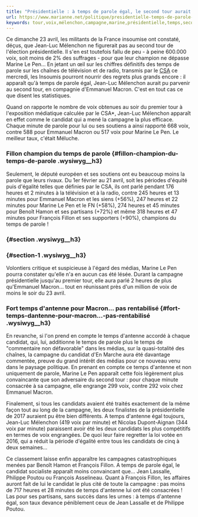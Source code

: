 ```yaml
---
title: "Présidentielle : à temps de parole égal, le second tour aurait pu opposer... Mélenchon à Macron"
url: https://www.marianne.net/politique/presidentielle-temps-de-parole-egal-le-second-tour-aurait-pu-opposer-melenchon-macron
keywords: tour,voix,mélenchon,campagne,marine,présidentielle,temps,second,égal,dantenne,opposer,minutes,pen,heures,macron
---
```

Ce dimanche 23 avril, les militants de la France insoumise ont constaté, déçus, que Jean-Luc Mélenchon ne figurerait pas au second tour de l\'élection présidentielle. Il s\'en est toutefois fallu de peu - à peine 600.000 voix, soit moins de 2% des suffrages - pour que leur champion ne dépasse Marine Le Pen\... En jetant un œil sur les chiffres définitifs des temps de parole sur les chaînes de télévision et de radio, transmis par le [CSA](http://www.csa.fr/Television/Le-suivi-des-programmes/Le-pluralisme-politique-et-les-campagnes-electorales/L-election-presidentielle-2017/Les-temps-de-parole-et-d-antenne) ce mercredi, les Insoumis pourront nourrir des regrets plus grands encore : il apparaît qu\'à temps de parole égal, Jean-Luc Mélenchon aurait pu parvenir au second tour, en compagnie d\'Emmanuel Macron. C\'est en tout cas ce que disent les statistiques.

Quand on rapporte le nombre de voix obtenues au soir du premier tour à l\'exposition médiatique calculée par le CSA\*, Jean-Luc Mélenchon apparaît en effet comme le candidat qui a mené la campagne la plus efficace. Chaque minute de parole pour lui ou ses soutiens a ainsi rapporté 668 voix, contre 588 pour Emmanuel Macron ou 517 voix pour Marine Le Pen. Le meilleur taux, c\'était Méluche.

### Fillon champion du temps de parole {#fillon-champion-du-temps-de-parole .wysiwyg__h3}

Seulement, le député européen et ses soutiens ont eu beaucoup moins la parole que leurs rivaux. Du 1er février au 21 avril, soit les périodes d\'équité puis d\'égalité telles que définies par le CSA, ils ont parlé pendant 176 heures et 2 minutes à la télévision et à la radio, contre 245 heures et 13 minutes pour Emmanuel Macron et les siens (+56%), 247 heures et 22 minutes pour Marine Le Pen et le FN (+58%), 274 heures et 45 minutes pour Benoît Hamon et ses partisans (+72%) et même 318 heures et 47 minutes pour François Fillon et ses supporters (+90%), champions du temps de parole !

###  {#section .wysiwyg__h3}

###  {#section-1 .wysiwyg__h3}

Volontiers critique et suspicieuse à l\'égard des médias, Marine Le Pen pourra constater qu\'elle n\'a en aucun cas été lésée. Durant la campagne présidentielle jusqu\'au premier tour, elle aura parlé 2 heures de plus qu\'Emmanuel Macron\... tout en réunissant près d\'un million de voix de moins le soir du 23 avril.

### Fort temps d\'antenne pour Macron\... pas rentabilisé {#fort-temps-dantenne-pour-macron...-pas-rentabilisé .wysiwyg__h3}

En revanche, si l\'on prend en compte le temps d\'antenne accordé à chaque candidat, qui, lui, additionne le temps de parole plus le temps de \"commentaire non défavorable\" dans les médias, sur la quasi-totalité des chaînes, la campagne du candidat d\'En Marche aura été davantage commentée, preuve du grand intérêt des médias pour ce nouveau venu dans le paysage politique. En prenant en compte ce temps d\'antenne et non uniquement de parole, Marine Le Pen apparaît cette fois légèrement plus convaincante que son adversaire du second tour : pour chaque minute consacrée à sa campagne, elle engrange 299 voix, contre 292 voix chez Emmanuel Macron.

Finalement, si tous les candidats avaient été traités exactement de la même façon tout au long de la campagne, les deux finalistes de la présidentielle de 2017 auraient pu être bien différents. A temps d\'antenne égal toujours, Jean-Luc Mélenchon (419 voix par minute) et Nicolas Dupont-Aignan (344 voix par minute) paraissent avoir été les deux candidats les plus compétitifs en termes de voix engrangées. De quoi leur faire regretter la loi votée en 2016, qui a réduit la période d\'égalité entre tous les candidats de cinq à deux semaines\...

Ce classement laisse enfin apparaître les campagnes catastrophiques menées par Benoît Hamon et François Fillon. A temps de parole égal, le candidat socialiste apparaît moins convaincant que\... Jean Lassalle, Philippe Poutou ou François Asselineau. Quant à François Fillon, les affaires auront fait de lui le candidat le plus cité de toute la campagne : pas moins de 717 heures et 28 minutes de temps d\'antenne lui ont été consacrées ! Las pour ses partisans, sans succès dans les urnes : à temps d\'antenne égal, son taux devance péniblement ceux de Jean Lassalle et de Philippe Poutou.
